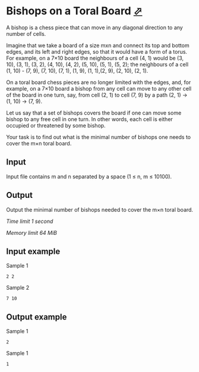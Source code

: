 # Bishops on a Toral Board [⬀](https://www.e-olymp.com/en/problems/5669)

A bishop is a chess piece that can move in any diagonal direction to any number of cells.

Imagine that we take a board of a size mхn and connect its top and bottom edges, and its left and right edges, so that it would have a form of a torus. For example, on a 7×10 board the neighbours of a cell (4, 1) would be (3, 10), (3, 1), (3, 2), (4, 10), (4, 2), (5, 10), (5, 1), (5, 2); the neighbours of a cell (1, 10) - (7, 9), (7, 10), (7, 1), (1, 9), (1, 1),(2, 9), (2, 10), (2, 1).

On a toral board chess pieces are no longer limited with the edges, and, for example, on a 7×10 board a bishop from any cell can move to any other cell of the board in one turn, say, from cell (2, 1) to cell (7, 9) by a path (2, 1) → (1, 10) → (7, 9).

Let us say that a set of bishops covers the board if one can move some bishop to any free cell in one turn. In other words, each cell is either occupied or threatened by some bishop.

Your task is to find out what is the minimal number of bishops one needs to cover the m×n toral board.

## Input

Input file contains m and n separated by a space (1 ≤ n, m ≤ 10100).

## Output

Output the minimal number of bishops needed to cover the m×n toral board.

_Time limit 1 second_

_Memory limit 64 MiB_

## Input example

Sample 1
```
2 2
```

Sample 2
```
7 10
```

## Output example

Sample 1
```
2
```

Sample 1
```
1
```
